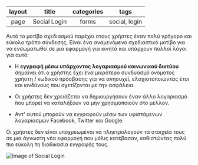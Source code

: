 
|layout|title|categories|tags
|:---: |:---:| :---:    |:---:|
|page|Social Login|forms|social, login|

Αυτό το μοτίβο σχεδιασμού παρέχει στους χρήστες έναν πολύ γρήγορο και εύκολο τρόπο σύνδεσης. Είναι ένα αναμενόμενο σχεδιαστικό μοτίβο 
για να ενσωματωθεί σε μια εφαρμογή για κινητά και υπάρχουν πολλοί λόγοι για αυτό:

* Η **εγγραφή μέσω υπάρχοντος λογαριασμού κοινωνικού δικτύου** σημαίνει ότι ο χρήστης έχει ένα μικρότερο συνδυασμό ονόματος χρήστη / κωδικού 
πρόσβασης για να ανησυχεί, ελαχιστοποιώντας έτσι και κινδύνους που σχετίζονται με την ασφάλεια.

* Οι χρήστες δεν χρειάζεται να δημιουργήσουν έναν άλλο λογαριασμό που μπορεί να καταλήξουν να μην χρησιμοποιούν στο μέλλον. 
* Αντ' αυτού μπορούν να εγγραφούν μέσω των υφιστάμενων λογαριασμών Facebook, Twitter και Google.

Οι χρήστες δεν είναι υποχρεωμένοι να πληκτρολογούν τα στοιχεία τους σε μια άγνωστη νέα εφαρμογή που μόλις κατέβασαν, καθιστώντας πολύ 
πιο εύκολη τη διαδικασία εγγραφής τους.


![Image of Social Login](https://github.com/std123924/pibookgr/blob/gh-pages/images/social-login.jpg)
